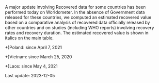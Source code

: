 A major update involving Recovered data for some countries has been performed today on Worldometer. In the absence of Government data released for these countries, we computed an estimated recovered value based on a comparative analysis of recovered data officially released by other countries and on studies (including WHO reports) involving recovery rates and recovery duration. The estimated recovered value is shown in italics on the main table.

+)Poland: since April 7, 2021

+)Vietnam: since March 25, 2020

+)Laos: since May 4, 2021

Last update: 2023-12-05
